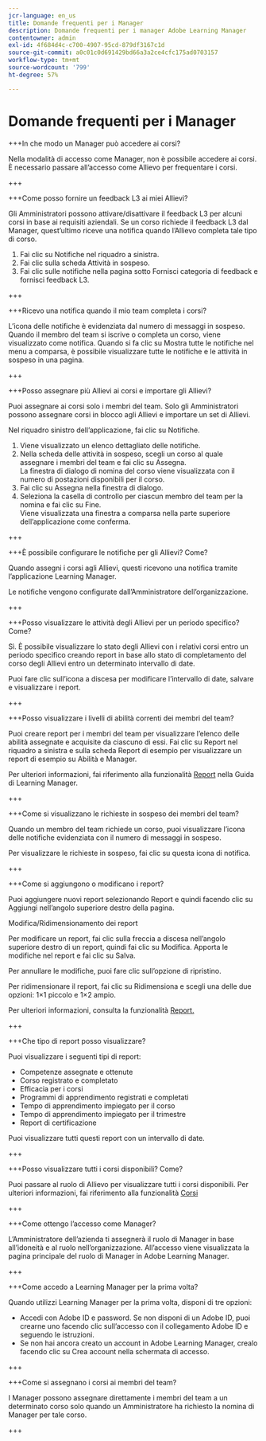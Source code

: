 ```yaml
---
jcr-language: en_us
title: Domande frequenti per i Manager
description: Domande frequenti per i manager Adobe Learning Manager
contentowner: admin
exl-id: 4f684d4c-c700-4907-95cd-879df3167c1d
source-git-commit: a0c01c0d691429bd66a3a2ce4cfc175ad0703157
workflow-type: tm+mt
source-wordcount: '799'
ht-degree: 57%

---
```


# Domande frequenti per i Manager

+++In che modo un Manager può accedere ai corsi?

Nella modalità di accesso come Manager, non è possibile accedere ai corsi. È necessario passare all’accesso come Allievo per frequentare i corsi.

+++

+++Come posso fornire un feedback L3 ai miei Allievi?

Gli Amministratori possono attivare/disattivare il feedback L3 per alcuni corsi in base ai requisiti aziendali. Se un corso richiede il feedback L3 dal Manager, quest’ultimo riceve una notifica quando l’Allievo completa tale tipo di corso.

1. Fai clic su Notifiche nel riquadro a sinistra.
1. Fai clic sulla scheda Attività in sospeso.
1. Fai clic sulle notifiche nella pagina sotto Fornisci categoria di feedback e fornisci feedback L3.

+++

+++Ricevo una notifica quando il mio team completa i corsi?

L’icona delle notifiche è evidenziata dal numero di messaggi in sospeso. Quando il membro del team si iscrive o completa un corso, viene visualizzato come notifica. Quando si fa clic su Mostra tutte le notifiche nel menu a comparsa, è possibile visualizzare tutte le notifiche e le attività in sospeso in una pagina.

+++

+++Posso assegnare più Allievi ai corsi e importare gli Allievi?

Puoi assegnare ai corsi solo i membri del team. Solo gli Amministratori possono assegnare corsi in blocco agli Allievi e importare un set di Allievi.

Nel riquadro sinistro dell’applicazione, fai clic su Notifiche.

1. Viene visualizzato un elenco dettagliato delle notifiche.
1. Nella scheda delle attività in sospeso, scegli un corso al quale assegnare i membri del team e fai clic su Assegna.\
   La finestra di dialogo di nomina del corso viene visualizzata con il numero di postazioni disponibili per il corso.
1. Fai clic su Assegna nella finestra di dialogo.
1. Seleziona la casella di controllo per ciascun membro del team per la nomina e fai clic su Fine.\
   Viene visualizzata una finestra a comparsa nella parte superiore dell’applicazione come conferma.

+++

+++È possibile configurare le notifiche per gli Allievi? Come?

Quando assegni i corsi agli Allievi, questi ricevono una notifica tramite l’applicazione Learning Manager.

Le notifiche vengono configurate dall’Amministratore dell’organizzazione.

+++

+++Posso visualizzare le attività degli Allievi per un periodo specifico? Come?

Sì. È possibile visualizzare lo stato degli Allievi con i relativi corsi entro un periodo specifico creando report in base allo stato di completamento del corso degli Allievi entro un determinato intervallo di date.

Puoi fare clic sull’icona a discesa per modificare l’intervallo di date, salvare e visualizzare i report.

+++

+++Posso visualizzare i livelli di abilità correnti dei membri del team?

Puoi creare report per i membri del team per visualizzare l’elenco delle abilità assegnate e acquisite da ciascuno di essi. Fai clic su Report nel riquadro a sinistra e sulla scheda Report di esempio per visualizzare un report di esempio su Abilità e Manager.

Per ulteriori informazioni, fai riferimento alla funzionalità [Report](feature-summary/reports.md) nella Guida di Learning Manager.

+++

+++Come si visualizzano le richieste in sospeso dei membri del team?

Quando un membro del team richiede un corso, puoi visualizzare l’icona delle notifiche evidenziata con il numero di messaggi in sospeso.

Per visualizzare le richieste in sospeso, fai clic su questa icona di notifica.

+++

+++Come si aggiungono o modificano i report?

Puoi aggiungere nuovi report selezionando Report e quindi facendo clic su Aggiungi nell’angolo superiore destro della pagina.

Modifica/Ridimensionamento dei report

Per modificare un report, fai clic sulla freccia a discesa nell’angolo superiore destro di un report, quindi fai clic su Modifica. Apporta le modifiche nel report e fai clic su Salva.

Per annullare le modifiche, puoi fare clic sull’opzione di ripristino.

Per ridimensionare il report, fai clic su Ridimensiona e scegli una delle due opzioni: 1×1 piccolo e 1×2 ampio.

Per ulteriori informazioni, consulta la funzionalità [Report.](feature-summary/reports.md)

+++

+++Che tipo di report posso visualizzare?

Puoi visualizzare i seguenti tipi di report:

* Competenze assegnate e ottenute
* Corso registrato e completato
* Efficacia per i corsi
* Programmi di apprendimento registrati e completati
* Tempo di apprendimento impiegato per il corso
* Tempo di apprendimento impiegato per il trimestre
* Report di certificazione

Puoi visualizzare tutti questi report con un intervallo di date.

+++

+++Posso visualizzare tutti i corsi disponibili? Come?

Puoi passare al ruolo di Allievo per visualizzare tutti i corsi disponibili. Per ulteriori informazioni, fai riferimento alla funzionalità [Corsi](../learners/feature-summary/courses.md)

+++

+++Come ottengo l’accesso come Manager?

L’Amministratore dell’azienda ti assegnerà il ruolo di Manager in base all’idoneità e al ruolo nell’organizzazione. All’accesso viene visualizzata la pagina principale del ruolo di Manager in Adobe Learning Manager.

+++

+++Come accedo a Learning Manager per la prima volta?

Quando utilizzi Learning Manager per la prima volta, disponi di tre opzioni:

* Accedi con Adobe ID e password. Se non disponi di un Adobe ID, puoi crearne uno facendo clic sull’accesso con il collegamento Adobe ID e seguendo le istruzioni.
* Se non hai ancora creato un account in Adobe Learning Manager, crealo facendo clic su Crea account nella schermata di accesso.

+++

+++Come si assegnano i corsi ai membri del team?

I Manager possono assegnare direttamente i membri del team a un determinato corso solo quando un Amministratore ha richiesto la nomina di Manager per tale corso.

+++
